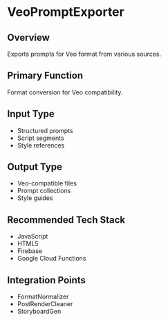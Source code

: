 # VeoPromptExporter

## Overview
Exports prompts for Veo format from various sources.

## Primary Function
Format conversion for Veo compatibility.

## Input Type
- Structured prompts
- Script segments
- Style references

## Output Type
- Veo-compatible files
- Prompt collections
- Style guides

## Recommended Tech Stack
- JavaScript
- HTML5
- Firebase
- Google Cloud Functions

## Integration Points
- FormatNormalizer
- PostRenderCleaner
- StoryboardGen